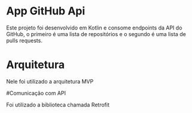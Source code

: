 # App GitHub Api

Este projeto foi desenvolvido em Kotlin e consome endpoints da API do GitHub, o primeiro
é uma lista de repositórios e o segundo é uma lista de pulls requests.

# Arquitetura

Nele foi utilizado a arquitetura MVP

#Comunicação com API

Foi utilizado a biblioteca chamada Retrofit
